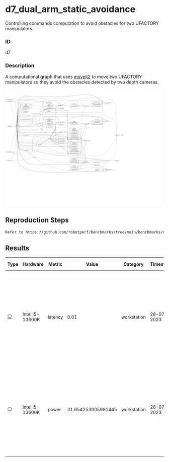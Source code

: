 # d7_dual_arm_static_avoidance

Controlling commands computation to avoid obstacles for two UFACTORY manipulators.

### ID
d7

### Description
A computational graph that uses [moveit2](https://github.com/ros-planning/moveit2) to move two UFACTORY manipulators so they avoid the obstacles detected by two depth cameras.

![](../../../imgs/d7_dual_arm_static_avoidance.svg)

## Reproduction Steps

```bash
Refer to https://github.com/robotperf/benchmarks/tree/main/benchmarks/manipulation/d7_dual_arm_static_avoidance and review the launch files to reproduce this package.
```

## Results

| Type | Hardware | Metric | Value | Category | Timestamp | Note | Data Source |
| --- | --- | --- | --- | --- | --- | --- | --- |
| [:white_circle:](https://github.com/robotperf/benchmarks/blob/main/benchmarks/README.md#type) | Intel i5-13600K | latency | 0.01 | workstation | 28-07-2023 | mean 0.01 ms ms, rms 0.01 ms ms, max 0.01 ms ms, min 0.00 ms, lost 0.00% | [N/A](https://github.com/robotperf/rosbags/tree/main/N/A) |
| [:white_circle:](https://github.com/robotperf/benchmarks/blob/main/benchmarks/README.md#type) | Intel i5-13600K | power | 31.654253005981445 | workstation | 28-07-2023 | mean 0.01 ms ms, rms 0.01 ms ms, max 0.01 ms ms, min 0.00 ms, lost 0.00% | [N/A](https://github.com/robotperf/rosbags/tree/main/N/A) |

